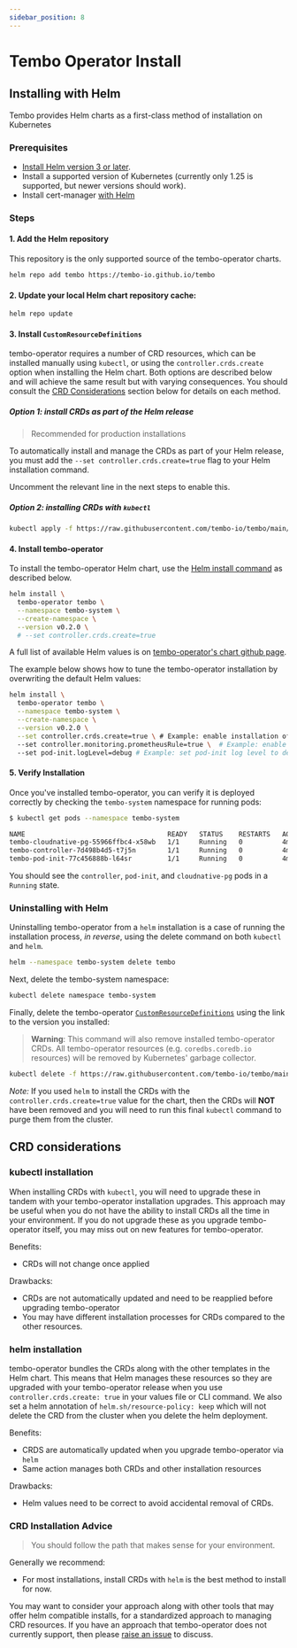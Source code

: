 ```yaml
---
sidebar_position: 8
---
```


# Tembo Operator Install

## Installing with Helm

Tembo provides Helm charts as a first-class method of installation on Kubernetes

### Prerequisites

- [Install Helm version 3 or later](https://helm.sh/docs/intro/install/).
- Install a supported version of Kubernetes (currently only 1.25 is supported, but newer versions should work).
- Install cert-manager [with Helm](https://cert-manager.io/docs/installation/helm/)

### Steps

#### 1. Add the Helm repository

This repository is the only supported source of the tembo-operator charts.

```bash
helm repo add tembo https://tembo-io.github.io/tembo
```

#### 2. Update your local Helm chart repository cache:

```bash
helm repo update
```

#### 3. Install `CustomResourceDefinitions`

tembo-operator requires a number of CRD resources, which can be installed manually using `kubectl`,
or using the `controller.crds.create` option when installing the Helm chart. Both options
are described below and will achieve the same result but with varying
consequences. You should consult the [CRD Considerations](#crd-considerations)
section below for details on each method.

##### Option 1: install CRDs as part of the Helm release

> Recommended for production installations

To automatically install and manage the CRDs as part of your Helm release, you
must add the `--set controller.crds.create=true` flag to your Helm installation command.

Uncomment the relevant line in the next steps to enable this.

##### Option 2: installing CRDs with `kubectl`

```bash
kubectl apply -f https://raw.githubusercontent.com/tembo-io/tembo/main/charts/tembo-operator/templates/crd.yaml
```

#### 4. Install tembo-operator

To install the tembo-operator Helm chart, use the [Helm install command](https://helm.sh/docs/helm/helm_install/) as described below.

```bash
helm install \
  tembo-operator tembo \
  --namespace tembo-system \
  --create-namespace \
  --version v0.2.0 \
  # --set controller.crds.create=true
```

A full list of available Helm values is on [tembo-operator's chart github page](https://github.com/tembo-io/tembo/blob/main/charts/tembo-operator/README.md).

The example below shows how to tune the tembo-operator installation by overwriting the default Helm values:

```bash
helm install \
  tembo-operator tembo \
  --namespace tembo-system \
  --create-namespace \
  --version v0.2.0 \
  --set controller.crds.create=true \ # Example: enable installation of the CRDs
  --set controller.monitoring.prometheusRule=true \  # Example: enable prometheus rules for CNPG using a Helm parameter
  --set pod-init.logLevel=debug # Example: set pod-init log level to debug
```

#### 5. Verify Installation

Once you've installed tembo-operator, you can verify it is deployed correctly by
checking the `tembo-system` namespace for running pods:

```bash
$ kubectl get pods --namespace tembo-system

NAME                                    READY   STATUS    RESTARTS   AGE
tembo-cloudnative-pg-55966ffbc4-x58wb   1/1     Running   0          4m24s
tembo-controller-7d498b4d5-t7j5n        1/1     Running   0          4m24s
tembo-pod-init-77c456888b-l64sr         1/1     Running   0          4m24s
```

You should see the `controller`, `pod-init`, and
`cloudnative-pg` pods in a `Running` state.

### Uninstalling with Helm

Uninstalling tembo-operator from a `helm` installation is a case of running the
installation process, *in reverse*, using the delete command on both `kubectl`
and `helm`.

```bash
helm --namespace tembo-system delete tembo
```

Next, delete the tembo-system namespace:

```bash
kubectl delete namespace tembo-system
```

Finally, delete the tembo-operator
[`CustomResourceDefinitions`](https://kubernetes.io/docs/concepts/extend-kubernetes/api-extension/custom-resources/)
using the link to the version you installed:
> **Warning**: This command will also remove installed tembo-operator CRDs. All
> tembo-operator resources (e.g. `coredbs.coredb.io` resources) will
> be removed by Kubernetes' garbage collector.

```bash
kubectl delete -f https://raw.githubusercontent.com/tembo-io/tembo/main/charts/tembo-operator/templates/crd.yaml
```

*Note:* If you used `helm` to install the CRDs with the `controller.crds.create=true`
value for the chart, then the CRDs will **NOT** have been removed and
you will need to run this final `kubectl` command to purge them from the cluster.

## CRD considerations

### kubectl installation

When installing CRDs with `kubectl`, you will need to upgrade these in tandem
with your tembo-operator installation upgrades. This approach may be useful when
you do not have the ability to install CRDs all the time in your environment.
If you do not upgrade these as you upgrade tembo-operator itself, you may miss
out on new features for tembo-operator.

Benefits:

- CRDs will not change once applied

Drawbacks:

- CRDs are not automatically updated and need to be reapplied before
  upgrading tembo-operator
- You may have different installation processes for CRDs compared to
  the other resources.

### helm installation

tembo-operator bundles the CRDs along with the other templates
in the Helm chart. This means that Helm manages these resources so they are
upgraded with your tembo-operator release when you use 
`controller.crds.create: true` in your values file or CLI command. We also set 
a helm annotation of `helm.sh/resource-policy: keep` which will not delete the
CRD from the cluster when you delete the helm deployment.

Benefits:

- CRDS are automatically updated when you upgrade tembo-operator via `helm`
- Same action manages both CRDs and other installation resources

Drawbacks:

- Helm values need to be correct to avoid accidental removal of CRDs.

### CRD Installation Advice

> You should follow the path that makes sense for your environment.

Generally we recommend:

- For most installations, install CRDs with `helm` is the best method to 
install for now.

You may want to consider your approach along with other tools that may offer
helm compatible installs, for a standardized approach to managing CRD
resources. If you have an approach that tembo-operator does not currently
support, then please 
[raise an issue](https://github.com/tembo-io/tembo/issues) to
discuss.
